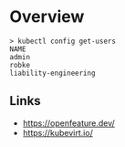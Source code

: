 # Overview

<!-- termynal -->

```
> kubectl config get-users
NAME
admin
robke
liability-engineering
```

## Links

- <https://openfeature.dev/>
- <https://kubevirt.io/>
